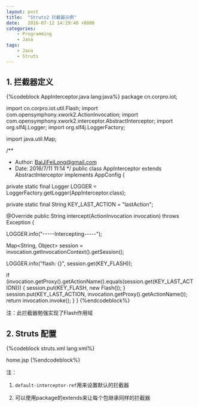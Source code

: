 ```yaml
---
layout: post
title:  "Struts2 拦截器示例"
date:   2016-07-12 14:29:40 +0800
categories:
    - Programming
    - Java
tags:
    - Java
    - Struts
---
```


## 1. 拦截器定义

<!-- more -->

{%codeblock AppInterceptor.java lang:java%}
package cn.corpro.iot;

import cn.corpro.iot.util.Flash;
import com.opensymphony.xwork2.ActionInvocation;
import com.opensymphony.xwork2.interceptor.AbstractInterceptor;
import org.slf4j.Logger;
import org.slf4j.LoggerFactory;

import java.util.Map;

/**
* Author: BaiJiFeiLong@gmail.com
* Date: 2016/7/11 11:14
*/
public class AppInterceptor extends AbstractInterceptor implements AppConfig {

private static final Logger LOGGER = LoggerFactory.getLogger(AppInterceptor.class);

private static final String KEY_LAST_ACTION = "lastAction";

@Override
public String intercept(ActionInvocation invocation) throws Exception {

LOGGER.info("-----Intercepting-----");

Map<String, Object> session = invocation.getInvocationContext().getSession();

LOGGER.info("flash: {}", session.get(KEY_FLASH));

if (invocation.getProxy().getActionName().equals(session.get(KEY_LAST_ACTION))) {
session.put(KEY_FLASH, new Flash());
}
session.put(KEY_LAST_ACTION, invocation.getProxy().getActionName());
return invocation.invoke();
}
}
{%endcodeblock%}

注：此拦截器勉强实现了Flash作用域

## 2. Struts 配置

{%codeblock struts.xml lang:xml%}
<?xml version="1.0" encoding="UTF-8" ?>
<!DOCTYPE struts PUBLIC
"-//Apache Software Foundation//DTD Struts Configuration 2.3//EN"
"http://struts.apache.org/dtds/struts-2.3.dtd">
<struts>
<constant name="struts.convention.result.path" value="/"/>
<constant name="struts.custom.i18n.resources" value="i18n"/>

<package name="base" extends="struts-default">
<interceptors>
<interceptor name="appInterceptor" class="cn.corpro.iot.AppInterceptor"/>
<interceptor-stack name="appInterceptorStack">
<interceptor-ref name="appInterceptor"/>
<interceptor-ref name="defaultStack"/>
</interceptor-stack>
</interceptors>

<default-interceptor-ref name="appInterceptorStack"/>
</package>

<package name="root" extends="base">
<action name="" class="cn.corpro.iot.action.HomeAction" method="index">
<result>home.jsp</result>
</action>

<action name="redirect" class="cn.corpro.iot.action.HomeAction" method="redirect">
</action>
</package>
</struts>
{%endcodeblock%}

注：

1. `default-interceptor-ref`用来设置默认的拦截器

2. 可以使用package的extends来让每个包继承同样的拦截器
